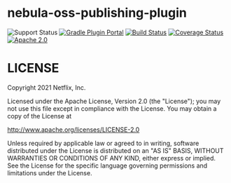 nebula-oss-publishing-plugin
=====================


![Support Status](https://img.shields.io/badge/nebula-active-green.svg)
[![Gradle Plugin Portal](https://img.shields.io/maven-metadata/v/https/plugins.gradle.org/m2/com.netflix.nebula/nebula-oss-publishing-plugin/maven-metadata.xml.svg?label=gradlePluginPortal)](https://plugins.gradle.org/plugin/nebula.oss-publishing)
[![Build Status](https://travis-ci.com/nebula-plugins/nebula-oss-publishing-plugin.svg)](https://travis-ci.com/nebula-plugins/nebula-oss-publishing-plugin)
[![Coverage Status](https://coveralls.io/repos/nebula-plugins/nebula-oss-publishing-plugin/badge.svg?branch=master&service=github)](https://coveralls.io/github/nebula-plugins/nebula-oss-publishing-plugin?branch=master)
[![Apache 2.0](https://img.shields.io/github/license/nebula-plugins/nebula-oss-publishing-plugin.svg)](http://www.apache.org/licenses/LICENSE-2.0)


LICENSE
=======

Copyright 2021 Netflix, Inc.

Licensed under the Apache License, Version 2.0 (the "License");
you may not use this file except in compliance with the License.
You may obtain a copy of the License at

<http://www.apache.org/licenses/LICENSE-2.0>

Unless required by applicable law or agreed to in writing, software
distributed under the License is distributed on an "AS IS" BASIS,
WITHOUT WARRANTIES OR CONDITIONS OF ANY KIND, either express or implied.
See the License for the specific language governing permissions and
limitations under the License.
